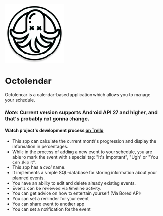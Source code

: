 ![logo](https://github.com/Aredruss/Octolendar/blob/master/app/src/main/res/mipmap-xxxhdpi/ic_launcher_round.png)

# Octolendar
Octolendar is a calendar-based application which allows you to manage your schedule.
### *Note*: Current version supports Android API 27 and higher, and that's probably not gonna change.

#### Watch project's development process [on Trello](https://trello.com/b/mrR4UjZy/octolendar)

* This app can calculate the current month's progression and display the information in percentages.
* While in the process of adding a new event to your schedule, you are able to mark the event with a special tag: "It's Important", "Ugh" or "You can skip it".
* This app has a *cool* name.
* It implements a simple SQL-database for storing information about your planned events.
* You have an ability to edit and delete already existing events.
* Events can be reviewed via timeline activity.
* You can get advice on how to entertain yourself (Via Bored API)
* You can set a reminder for your event
* You can share event to another app
* You can set a notification for the event

